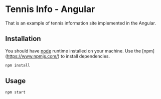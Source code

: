 # Tennis Info - Angular

That is an example of tennis information site implemented in the Angular.

## Installation

You should have [node](https://nodejs.org/en/download/) runtime installed on your machine.
Use the [npm] (https://www.npmjs.com/) to install dependencies.

```bash
npm install
```

## Usage

```bash
npm start
```
